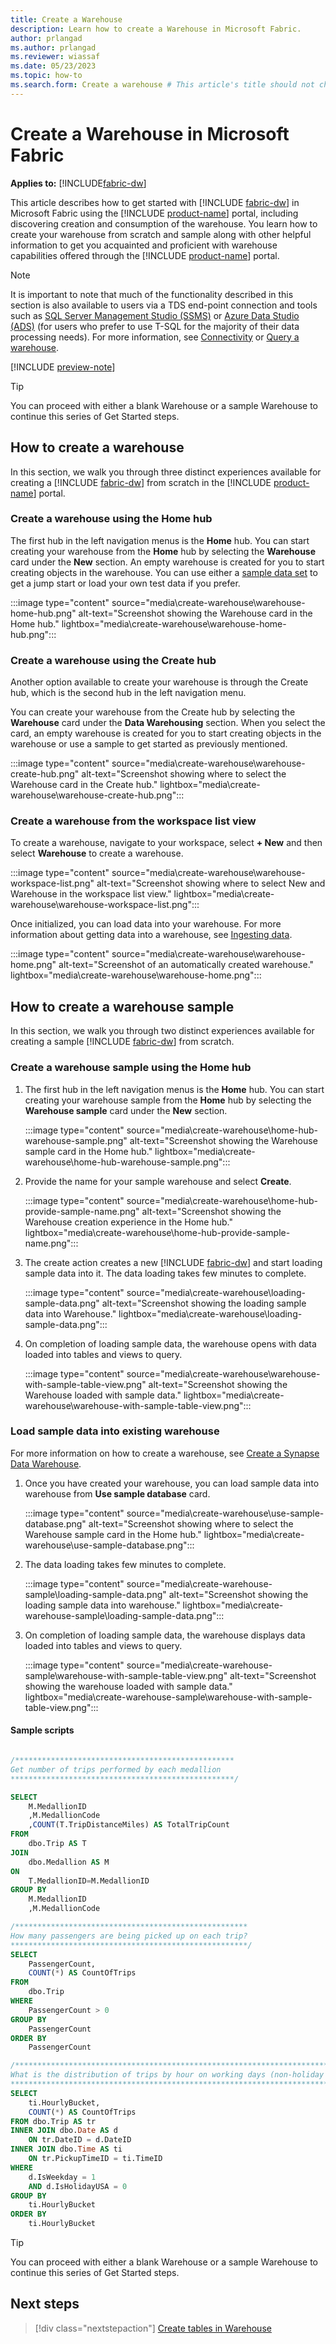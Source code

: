 ```yaml
---
title: Create a Warehouse
description: Learn how to create a Warehouse in Microsoft Fabric.
author: prlangad
ms.author: prlangad
ms.reviewer: wiassaf
ms.date: 05/23/2023
ms.topic: how-to
ms.search.form: Create a warehouse # This article's title should not change. If so, contact engineering.
---
```

# Create a Warehouse in Microsoft Fabric

**Applies to:** [!INCLUDE[fabric-dw](includes/applies-to-version/fabric-dw.md)]

This article describes how to get started with [!INCLUDE [fabric-dw](includes/fabric-dw.md)] in Microsoft Fabric using the [!INCLUDE [product-name](../includes/product-name.md)] portal, including discovering creation and consumption of the warehouse. You learn how to create your warehouse from scratch and sample along with other helpful information to get you acquainted and proficient with warehouse capabilities offered through the [!INCLUDE [product-name](../includes/product-name.md)] portal.

> [!NOTE]
> It is important to note that much of the functionality described in this section is also available to users via a TDS end-point connection and tools such as [SQL Server Management Studio (SSMS)](https://aka.ms/ssms) or [Azure Data Studio (ADS)](https://aka.ms/azuredatastudio) (for users who prefer to use T-SQL for the majority of their data processing needs). For more information, see [Connectivity](data-warehouse/connectivity.md) or [Query a warehouse](query-warehouse.md).

[!INCLUDE [preview-note](../includes/preview-note.md)]

> [!TIP]
> You can proceed with either a blank Warehouse or a sample Warehouse to continue this series of Get Started steps.

## How to create a warehouse

In this section, we walk you through three distinct experiences available for creating a [!INCLUDE [fabric-dw](includes/fabric-dw.md)] from scratch in the [!INCLUDE [product-name](../includes/product-name.md)] portal.

### Create a warehouse using the Home hub

The first hub in the left navigation menus is the **Home** hub. You can start creating your warehouse from the **Home** hub by selecting the **Warehouse** card under the **New** section. An empty warehouse is created for you to start creating objects in the warehouse. You can use either a [sample data set](/azure/open-datasets/dataset-catalog) to get a jump start or load your own test data if you prefer.

:::image type="content" source="media\create-warehouse\warehouse-home-hub.png" alt-text="Screenshot showing the Warehouse card in the Home hub." lightbox="media\create-warehouse\warehouse-home-hub.png":::

### Create a warehouse using the Create hub

Another option available to create your warehouse is through the Create hub, which is the second hub in the left navigation menu.

You can create your warehouse from the Create hub by selecting the **Warehouse** card under the **Data Warehousing** section. When you select the card, an empty warehouse is created for you to start creating objects in the warehouse or use a sample to get started as previously mentioned.

:::image type="content" source="media\create-warehouse\warehouse-create-hub.png" alt-text="Screenshot showing where to select the Warehouse card in the Create hub." lightbox="media\create-warehouse\warehouse-create-hub.png":::

### Create a warehouse from the workspace list view

To create a warehouse, navigate to your workspace, select **+ New** and then select **Warehouse** to create a warehouse.

:::image type="content" source="media\create-warehouse\warehouse-workspace-list.png" alt-text="Screenshot showing where to select New and Warehouse in the workspace list view." lightbox="media\create-warehouse\warehouse-workspace-list.png":::

Once initialized, you can load data into your warehouse. For more information about getting data into a warehouse, see [Ingesting data](ingest-data.md).

:::image type="content" source="media\create-warehouse\warehouse-home.png" alt-text="Screenshot of an automatically created warehouse." lightbox="media\create-warehouse\warehouse-home.png":::

## How to create a warehouse sample

In this section, we walk you through two distinct experiences available for creating a sample [!INCLUDE [fabric-dw](includes/fabric-dw.md)] from scratch.

### Create a warehouse sample using the Home hub

1. The first hub in the left navigation menus is the **Home** hub. You can start creating your warehouse sample from the **Home** hub by selecting the **Warehouse sample** card under the **New** section. 

   :::image type="content" source="media\create-warehouse\home-hub-warehouse-sample.png" alt-text="Screenshot showing the Warehouse sample card in the Home hub." lightbox="media\create-warehouse\home-hub-warehouse-sample.png":::

1. Provide the name for your sample warehouse and select **Create**. 

   :::image type="content" source="media\create-warehouse\home-hub-provide-sample-name.png" alt-text="Screenshot showing the Warehouse creation experience in the Home hub." lightbox="media\create-warehouse\home-hub-provide-sample-name.png":::

1. The create action creates a new [!INCLUDE [fabric-dw](includes/fabric-dw.md)] and start loading sample data into it. The data loading takes few minutes to complete.

   :::image type="content" source="media\create-warehouse\loading-sample-data.png" alt-text="Screenshot showing the loading sample data into Warehouse." lightbox="media\create-warehouse\loading-sample-data.png":::

1. On completion of loading sample data, the warehouse opens with data loaded into tables and views to query.

   :::image type="content" source="media\create-warehouse\warehouse-with-sample-table-view.png" alt-text="Screenshot showing the Warehouse loaded with sample data." lightbox="media\create-warehouse\warehouse-with-sample-table-view.png":::

### Load sample data into existing warehouse

For more information on how to create a warehouse, see [Create a Synapse Data Warehouse](create-warehouse.md).

1. Once you have created your warehouse, you can load sample data into warehouse from **Use sample database** card. 

   :::image type="content" source="media\create-warehouse\use-sample-database.png" alt-text="Screenshot showing where to select the Warehouse sample card in the Home hub." lightbox="media\create-warehouse\use-sample-database.png":::

1. The data loading takes few minutes to complete.

   :::image type="content" source="media\create-warehouse-sample\loading-sample-data.png" alt-text="Screenshot showing the loading sample data into warehouse." lightbox="media\create-warehouse-sample\loading-sample-data.png":::

1. On completion of loading sample data, the warehouse displays data loaded into tables and views to query.

   :::image type="content" source="media\create-warehouse-sample\warehouse-with-sample-table-view.png" alt-text="Screenshot showing the warehouse loaded with sample data." lightbox="media\create-warehouse-sample\warehouse-with-sample-table-view.png":::

#### Sample scripts
    
```sql

/*************************************************
Get number of trips performed by each medallion
**************************************************/

SELECT 
    M.MedallionID
    ,M.MedallionCode
    ,COUNT(T.TripDistanceMiles) AS TotalTripCount
FROM   
    dbo.Trip AS T
JOIN   
    dbo.Medallion AS M
ON 
    T.MedallionID=M.MedallionID
GROUP BY 
    M.MedallionID
    ,M.MedallionCode

/****************************************************
How many passengers are being picked up on each trip?
*****************************************************/
SELECT
    PassengerCount,
    COUNT(*) AS CountOfTrips
FROM 
    dbo.Trip
WHERE 
    PassengerCount > 0
GROUP BY 
    PassengerCount
ORDER BY 
    PassengerCount

/*********************************************************************************
What is the distribution of trips by hour on working days (non-holiday weekdays)?
*********************************************************************************/
SELECT
    ti.HourlyBucket,
    COUNT(*) AS CountOfTrips
FROM dbo.Trip AS tr
INNER JOIN dbo.Date AS d
    ON tr.DateID = d.DateID
INNER JOIN dbo.Time AS ti
    ON tr.PickupTimeID = ti.TimeID
WHERE
    d.IsWeekday = 1
    AND d.IsHolidayUSA = 0
GROUP BY
    ti.HourlyBucket
ORDER BY
    ti.HourlyBucket
```

> [!TIP]
> You can proceed with either a blank Warehouse or a sample Warehouse to continue this series of Get Started steps.

## Next steps

> [!div class="nextstepaction"]
> [Create tables in Warehouse](create-table.md)